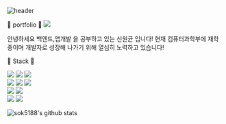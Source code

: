 ![header](https://capsule-render.vercel.app/api?type=cylinder&color=auto&height=300&section=header&text=Hello!%20안녕하세요!&fontSize=90)
  
:page_with_curl: portfolio :page_with_curl:
<a href="https://sok5188.github.io/"><img src="https://img.shields.io/badge/Github_page-gray?style=for-the-badge&logo=githubpages&logoColor=#222222&logoWidth=60"></a>
  
안녕하세요
백엔드,앱개발 을 공부하고 있는 신원균 입니다!
현재 컴퓨터과학부에 재학 중이며 개발자로 성장해 나가기 위해 열심히 노력하고 있습니다! 
  
:punch: Stack :punch:  

<img src="https://img.shields.io/badge/spring-6DB33F?style=for-the-badge&logo=spring&logoColor=white">     
<img src="https://img.shields.io/badge/Node.js-339933?style=for-the-badge&logo=nodedotjs&logoColor=white">    
<img src="https://img.shields.io/badge/Kotlin-white?style=for-the-badge&logo=kotlin&logoColor=7F52FF">
<br>
<img src="https://img.shields.io/badge/C-A8B9CC?style=for-the-badge&logo=c&logoColor=white">  
<img src="https://img.shields.io/badge/C++-00599C?style=for-the-badge&logo=cplusplus&logoColor=white">
<img src="https://img.shields.io/badge/java-007396?style=for-the-badge&logo=java&logoColor=white"> 
<br>
<img src="https://img.shields.io/badge/MySQL-4479A1?style=for-the-badge&logo=mysql&logoColor=white">  
<img src="https://img.shields.io/badge/PostgreSQL-4169E1?style=for-the-badge&logo=PostgreSQL&logoColor=white">
<br>
<img src="https://img.shields.io/badge/AmazonEC2-FF9900?style=for-the-badge&logo=AWS EC2&logoColor=white">
<img src="https://img.shields.io/badge/AmazonRDS-527FFF?style=for-the-badge&logo=AWS RDS&logoColor=white">

![sok5188's github stats](https://github-readme-stats.vercel.app/api?username=sok5188&show_icons=true)







